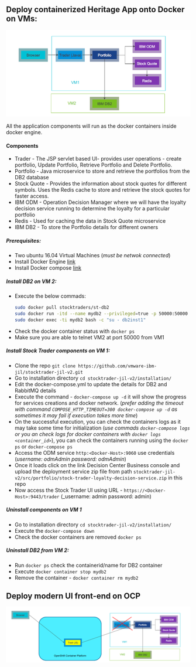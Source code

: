 ## Deploy containerized Heritage App onto Docker on VMs:
 <p align="center">
<img alt="st-v2" src="StockTraderHeritageApp.PNG"/>
</p>
All the application components will run  as the docker containers inside docker engine.

#### Components

- Trader - The JSP servlet based UI- provides user operations - create portfolio, Update Portfolio, Retrieve Portfolio and Delete Portfolio. 
- Portfolio - Java microservice to store and retrieve the portfolios from the DB2 database
- Stock Quote - Provides the information about stock quotes for different symbols. Uses the Redis cache to store and retrieve the stock quotes for faster access.
- IBM ODM - Operation Decision Manager where we will have the loyalty decision service running to determine the loyalty for a particular portfolio
- Redis - Used for caching the data in Stock Quote microservice
- IBM DB2 - To store the Portfolio details for different owners

##### Prerequisites:

- Two ubuntu 16.04 Virtual Machines (_must be netwok connected_)
- Install Docker Engine [link](https://docs.docker.com/engine/install/ubuntu/)
- Install Docker compose [link](https://docs.docker.com/compose/install/)

##### Install DB2 on VM 2:

- Execute the below commads:
  ```bash
  sudo docker pull stocktraders/st-db2
  sudo docker run -itd --name mydb2 --privileged=true -p 50000:50000 -e LICENSE=accept -e DB2INST1_PASSWORD=db2inst1 -e DBNAME=STOCKTRD -v /data:/database stocktraders/st-db2
  sudo docker exec -ti mydb2 bash -c "su - db2inst1"
  ```
 - Check the docker container status with `docker ps`
 - Make sure you are able to telnet VM2 at port 50000 from VM1
 
##### Install Stock Trader components on VM 1:
- Clone the repo  `git clone https://github.com/vmware-ibm-jil/stocktrader-jil-v2.git`
- Go to installation directory  `cd stocktrader-jil-v2/installation/`
- Edit the docker-compose.yml to update the details for DB2 and RabbitMQ details
- Execute the command - `docker-compose up -d` it will show the progress for services creations and docker network. (_prefer adding the timeout with command `COMPOSE_HTTP_TIMEOUT=300 docker-compose up -d` as sometimes it may fail if execution takes more time_)
- On the successful execution, you can check the containers logs as it may take some time for initialization (_use commads `docker-compose logs` or you an check logs for docker containers with `docker logs <container_id>`_), you can check the containers running using the `docker ps` or `docker-compose ps`
- Access the ODM service `http:<Docker-Host>:9060` use credentials (_username: odmAdmin password: odmAdmin_) 
- Once it loads click on the link Decision Center Business console and upload the deployment service zip file from path `stocktrader-jil-v2/src/portfolio/stock-trader-loyalty-decision-service.zip` in this repo
- Now access the Stock Trader UI using URL - `https://<Docker-Host>:9443/trader` (_username: admin password: admin) 

##### Uninstall components on VM 1
- Go to installation directory  `cd stocktrader-jil-v2/installation/`
- Execute the `docker-compose down`
- Check the docker containers are removed `docker ps` 

##### Uninstall DB2 from VM 2:
- Run `docker ps` check the containerid/name for DB2 container
- Execute `docker container stop mydb2`
- Remove the container - `docker container rm mydb2`
 
## Deploy modern UI front-end on OCP
<p align="center">
<img alt="st-v2" src="StockTraderNewUI.PNG"/>
</p>
